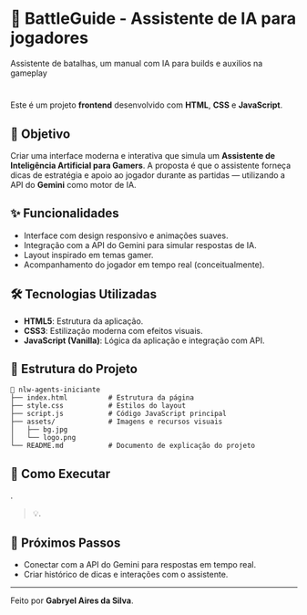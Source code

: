 # 🧠 BattleGuide - Assistente de IA para jogadores

Assistente de batalhas, um manual com IA para builds e auxilios na gameplay
#
Este é um projeto **frontend** desenvolvido com **HTML**, **CSS** e **JavaScript**.

## 🎯 Objetivo

Criar uma interface moderna e interativa que simula um **Assistente de Inteligência Artificial para Gamers**. A proposta é que o assistente forneça dicas de estratégia e apoio ao jogador durante as partidas — utilizando a API do **Gemini** como motor de IA.

## ✨ Funcionalidades

- Interface com design responsivo e animações suaves.
- Integração com a API do Gemini para simular respostas de IA.
- Layout inspirado em temas gamer.
- Acompanhamento do jogador em tempo real (conceitualmente).

## 🛠 Tecnologias Utilizadas

- **HTML5**: Estrutura da aplicação.
- **CSS3**: Estilização moderna com efeitos visuais.
- **JavaScript (Vanilla)**: Lógica da aplicação e integração com API.

## 📁 Estrutura do Projeto

```
📂 nlw-agents-iniciante
├── index.html          # Estrutura da página
├── style.css           # Estilos do layout
├── script.js           # Código JavaScript principal
├── assets/             # Imagens e recursos visuais
│   ├── bg.jpg
│   └── logo.png
└── README.md           # Documento de explicação do projeto
```

## 🚀 Como Executar

.

> 💡.

## 📌 Próximos Passos

- Conectar com a API do Gemini para respostas em tempo real.
- Criar histórico de dicas e interações com o assistente.

---

Feito por **Gabryel Aires da Silva**.
